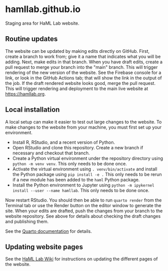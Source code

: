 # hamllab.github.io

Staging area for HaML Lab website.

## Routine updates

The website can be updated by making edits directly on GitHub. First, create a branch to work from; give it a name that indicates what you will be adding. Next, make edits in that branch. When you have draft edits, create a pull request to merge your branch into the "main" branch. This will trigger rendering of the new version of the website. See the Firebase console for a link, or look in the GitHub Actions tab; that will show the link in the output of the job. If the draft rendered website looks good, merge the pull request. This will trigger rendering and deployment to the main live website at https://hamllab.org.

## Local installation

A local setup can make it easier to test out large changes to the website. To make changes to the website from your machine, you must first set up your environment.

-   Install R, RStudio, and a recent version of Python.
-   Open RStudio and clone this repository. Create a new branch if necessary and checkout that branch.
-   Create a Python virtual environment under the repository directory using `python -m venv venv`. This only needs to be done once.
-   Activate the virtual environment using `. venv/bin/activate` and install the Python package using `pip install -e .` This only needs to be rerun if a new module has been added to the `haml` Python package.
-   Install the Python environment to Jupyter using `python -m ipykernel install --user --name hamllab`. This only needs to be done once.

Now restart RStudio. You should then be able to run `quarto render` from the Terminal tab or use the Render button on the editor window to generate the site. When your edits are drafted, push the changes from your branch to the website repository. See above for details about checking the draft changes and publishing them.

See the [Quarto documentation](https://quarto.org/docs/publishing/github-pages.html) for details.

## Updating website pages

See the [HaML Lab Wiki](https://wiki.hamllab.org/en/role/website-admin) for instructions on updating the different pages of the website.

